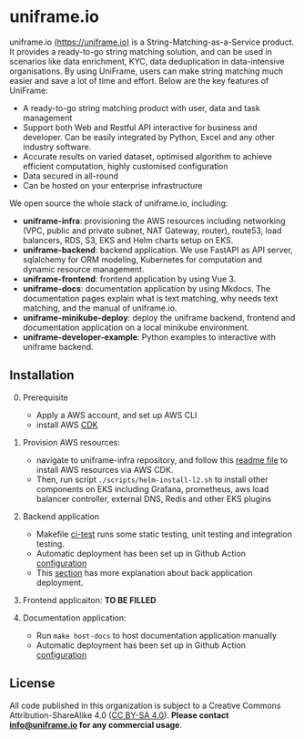 # uniframe.io

uniframe.io [(https://uniframe.io)](https://uniframe.io) is a String-Matching-as-a-Service product. It provides a ready-to-go string matching solution, and can be used in scenarios like data enrichment, KYC, data deduplication in data-intensive organisations. By using UniFrame, users can make string matching much easier and save a lot of time and effort. Below are the key features of UniFrame:

- A ready-to-go string matching product with user, data and task management
- Support both Web and Restful API interactive for business and developer. Can be easily integrated by Python, Excel and any other industry software.
- Accurate results on varied dataset, optimised algorithm to achieve efficient computation, highly customised configuration
- Data secured in all-round
- Can be hosted on your enterprise infrastructure

We open source the whole stack of uniframe.io, including:
- **uniframe-infra**: provisioning the AWS resources including networking (VPC, public and private subnet, NAT Gateway, router), route53, load balancers, RDS, S3, EKS and Helm charts setup on EKS.
- **uniframe-backend**: backend application. We use FastAPI as API server, sqlalchemy for ORM modeling, Kubernetes for computation and dynamic resource management.
- **uniframe-frontend**: frontend application by using Vue 3.
- **uniframe-docs**: documentation application by using Mkdocs. The documentation pages explain what is text matching, why needs text matching, and the manual of uniframe.io.
- **uniframe-minikube-deploy**: deploy the uniframe backend, frontend and documentation application on a local minikube environment.
- **uniframe-developer-example**: Python examples to interactive with uniframe backend.

## Installation
0. Prerequisite
    - Apply a AWS account, and set up AWS CLI
    - install AWS [CDK](https://docs.aws.amazon.com/cdk/v2/guide/getting_started.html)

1. Provision AWS resources: 
    - navigate to uniframe-infra repository, and follow this [readme file](https://github.com/uniframe-io/uniframe-infra/blob/main/README.md#deploy-on-a-new-aws-account) to install AWS resources via AWS CDK. 
    - Then, run script `./scripts/helm-install-l2.sh` to install other components on EKS including Grafana, prometheus, aws load balancer controller, external DNS, Redis and other EKS plugins 
2. Backend application
    - Makefile [ci-test](https://github.com/uniframe-io/uniframe-backend/blob/main/Makefile#L8) runs some static testing, unit testing and integration testing.
    - Automatic deployment has been set up in Github Action [configuration](https://github.com/uniframe-io/uniframe-backend/tree/main/.github/workflows)
    - This [section](https://github.com/uniframe-io/uniframe-backend/blob/main/README.md#continue-deployment) has more explanation about back application deployment.
3. Frontend applicaiton: **TO BE FILLED**
4. Documentation application:
    - Run `make host-docs` to host documentation application manually
    - Automatic deployment has been set up in Github Action [configuration](https://github.com/uniframe-io/uniframe-docs/tree/main/.github/workflows)    

## License
All code published in this organization is subject to a Creative Commons Attribution-ShareAlike 4.0 ([CC BY-SA 4.0](https://creativecommons.org/licenses/by-sa/4.0/)). **Please contact info@uniframe.io for any commercial usage**.